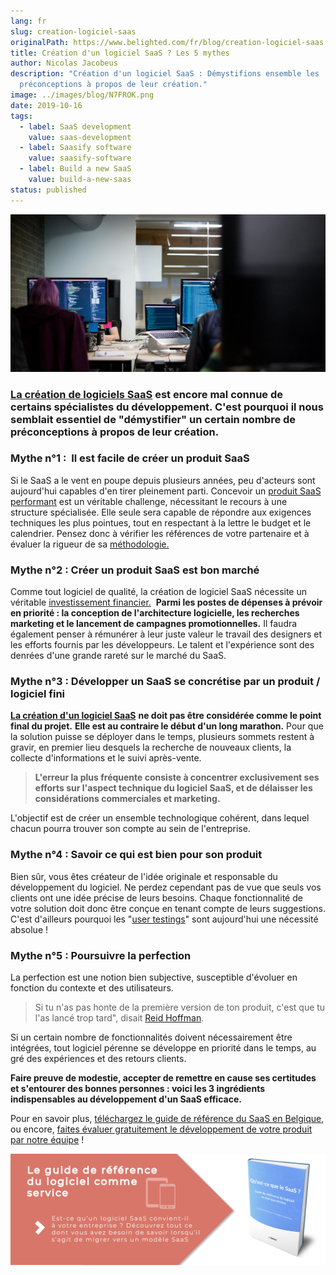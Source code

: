 ```yaml
---
lang: fr
slug: creation-logiciel-saas
originalPath: https://www.belighted.com/fr/blog/creation-logiciel-saas
title: Création d'un logiciel SaaS ? Les 5 mythes
author: Nicolas Jacobeus
description: "Création d'un logiciel SaaS : Démystifions ensemble les
  préconceptions à propos de leur création."
image: ../images/blog/N7FROK.png
date: 2019-10-16
tags:
  - label: SaaS development
    value: saas-development
  - label: Saasify software
    value: saasify-software
  - label: Build a new SaaS
    value: build-a-new-saas
status: published
---
```

![création logiciel SaaS](/content/images/legacy/VDASzRwVAyKoh6ycIpfqb.png)

### [La création de logiciels SaaS](/fr/blog/developpement-produits-saas) est encore mal connue de certains spécialistes du développement. C'est pourquoi il nous semblait essentiel de "démystifier" un certain nombre de préconceptions à propos de leur création.

### **Mythe n°1 :  Il est facile de créer un produit SaaS**

Si le SaaS a le vent en poupe depuis plusieurs années, peu d'acteurs sont aujourd'hui capables d'en tirer pleinement parti. Concevoir un [produit SaaS performant](/fr/blog/d%C3%A9velopper-saas-remarquable) est un véritable challenge, nécessitant le recours à une structure spécialisée. Elle seule sera capable de répondre aux exigences techniques les plus pointues, tout en respectant à la lettre le budget et le calendrier. Pensez donc à vérifier les références de votre partenaire et à évaluer la rigueur de sa [méthodologie.](/fr/services) 

### **Mythe n°2 : Créer un produit SaaS est bon marché**

Comme tout logiciel de qualité, la création de logiciel SaaS nécessite un véritable [investissement financier.](/fr/blog/co%C3%BBt-d%C3%A9veloppement-saas-application)  **Parmi les postes de dépenses à prévoir en priorité : la conception de l'architecture logicielle, les recherches marketing et le lancement de campagnes promotionnelles.** Il faudra également penser à rémunérer à leur juste valeur le travail des designers et les efforts fournis par les développeurs. Le talent et l'expérience sont des denrées d'une grande rareté sur le marché du SaaS.

### **Mythe n°3 : Développer un SaaS se concrétise par un produit / logiciel fini**

[**La création d'un logiciel SaaS**](/fr/qu-est-ce-que-le-saas-guide) **ne doit pas être considérée comme le point final du projet.** **Elle est au contraire le début d'un long marathon.** Pour que la solution puisse se déployer dans le temps, plusieurs sommets restent à gravir, en premier lieu desquels la recherche de nouveaux clients, la collecte d'informations et le suivi après-vente.

> **L'erreur la plus fréquente consiste à concentrer exclusivement ses efforts sur l'aspect technique du logiciel SaaS, et de délaisser les considérations commerciales et marketing.**

L'objectif est de créer un ensemble technologique cohérent, dans lequel chacun pourra trouver son compte au sein de l'entreprise.

### **Mythe n°4 : Savoir ce qui est bien pour son produit**

Bien sûr, vous êtes créateur de l'idée originale et responsable du développement du logiciel. Ne perdez cependant pas de vue que seuls vos clients ont une idée précise de leurs besoins. Chaque fonctionnalité de votre solution doit donc être conçue en tenant compte de leurs suggestions. C'est d'ailleurs pourquoi les "[user testings](/fr/tests-utilisateurs)" sont aujourd'hui une nécessité absolue !

### **Mythe n°5 : Poursuivre la perfection**

La perfection est une notion bien subjective, susceptible d'évoluer en fonction du contexte et des utilisateurs.

> Si tu n'as pas honte de la première version de ton produit, c'est que tu l'as lancé trop tard", disait [Reid Hoffman](https://fr.wikipedia.org/wiki/Reid_Hoffman).

Si un certain nombre de fonctionnalités doivent nécessairement être intégrées, tout logiciel pérenne se développe en priorité dans le temps, au gré des expériences et des retours clients.

**Faire preuve de modestie, accepter de remettre en cause ses certitudes et s'entourer des bonnes personnes : voici les 3 ingrédients indispensables au développement d'un SaaS efficace.**

Pour en savoir plus, [téléchargez le guide de référence du SaaS en Belgique](/fr/qu-est-ce-que-le-saas-guide?hsCtaTracking=efa19144-ba00-4802-bd26-7c27dbad25ab%7C6f3b512d-8bef-4d1c-a020-b3f5837ad918#Formwhatissaas), ou encore, [faites évaluer gratuitement le développement de votre produit par notre équipe](/fr/evaluation-developpement-produit) !

[![Nouveau call-to-action](/content/images/legacy/Htz_P1iMXy1bwRoC6u7Xy.png)](https://cta-redirect.hubspot.com/cta/redirect/1684659/efa19144-ba00-4802-bd26-7c27dbad25ab)